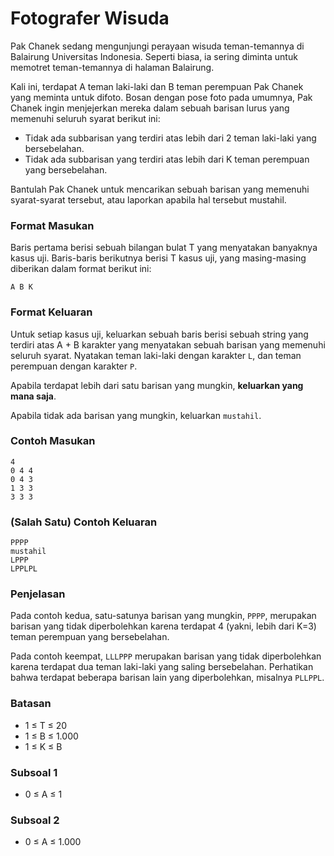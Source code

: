 # Fotografer Wisuda

Pak Chanek sedang mengunjungi perayaan wisuda teman-temannya di Balairung Universitas Indonesia. Seperti biasa, ia sering diminta untuk memotret teman-temannya di halaman Balairung.

Kali ini, terdapat A teman laki-laki dan B teman perempuan Pak Chanek yang meminta untuk difoto. Bosan dengan pose foto pada umumnya, Pak Chanek ingin menjejerkan mereka dalam sebuah barisan lurus yang memenuhi seluruh syarat berikut ini:

- Tidak ada subbarisan yang terdiri atas lebih dari 2 teman laki-laki yang bersebelahan.
- Tidak ada subbarisan yang terdiri atas lebih dari K teman perempuan yang bersebelahan.

Bantulah Pak Chanek untuk mencarikan sebuah barisan yang memenuhi syarat-syarat tersebut, atau laporkan apabila hal tersebut mustahil.

### Format Masukan

Baris pertama berisi sebuah bilangan bulat T yang menyatakan banyaknya kasus uji. Baris-baris berikutnya berisi T kasus uji, yang masing-masing diberikan dalam format berikut ini:

```
A B K
```

### Format Keluaran

Untuk setiap kasus uji, keluarkan sebuah baris berisi sebuah string yang terdiri atas A + B karakter yang menyatakan sebuah barisan yang memenuhi seluruh syarat. Nyatakan teman laki-laki dengan karakter `L`, dan teman perempuan dengan karakter `P`.

Apabila terdapat lebih dari satu barisan yang mungkin, **keluarkan yang mana saja**.

Apabila tidak ada barisan yang mungkin, keluarkan `mustahil`.

### Contoh Masukan

```
4
0 4 4
0 4 3
1 3 3
3 3 3
```

### (Salah Satu) Contoh Keluaran

```
PPPP
mustahil
LPPP
LPPLPL
```

### Penjelasan

Pada contoh kedua, satu-satunya barisan yang mungkin, `PPPP`,  merupakan barisan yang tidak diperbolehkan karena terdapat 4 (yakni, lebih dari K=3) teman perempuan yang bersebelahan.

Pada contoh keempat, `LLLPPP` merupakan barisan yang tidak diperbolehkan karena terdapat dua teman laki-laki yang saling bersebelahan. Perhatikan bahwa terdapat beberapa barisan lain yang diperbolehkan, misalnya `PLLPPL`.

### Batasan

- 1 ≤ T ≤ 20
- 1 ≤ B ≤ 1.000
- 1 ≤ K ≤ B

### Subsoal 1

- 0 ≤ A ≤ 1

### Subsoal 2

- 0 ≤ A ≤ 1.000
